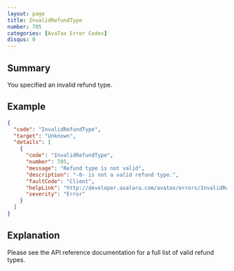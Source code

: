 ```yaml
---
layout: page
title: InvalidRefundType
number: 705
categories: [AvaTax Error Codes]
disqus: 0
---
```


## Summary

You specified an invalid refund type.

## Example

```json
{
  "code": "InvalidRefundType",
  "target": "Unknown",
  "details": [
    {
      "code": "InvalidRefundType",
      "number": 705,
      "message": "Refund type is not valid",
      "description": "-0- is not a valid refund type.",
      "faultCode": "Client",
      "helpLink": "http://developer.avalara.com/avatax/errors/InvalidRefundType",
      "severity": "Error"
    }
  ]
}
```

## Explanation

Please see the API reference documentation for a full list of valid refund types.
